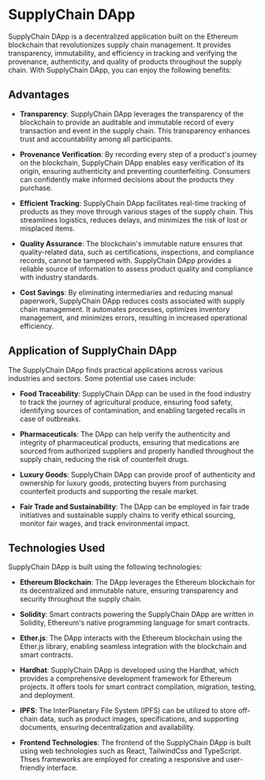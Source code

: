 # SupplyChain DApp

SupplyChain DApp is a decentralized application built on the Ethereum blockchain that revolutionizes supply chain management. It provides transparency, immutability, and efficiency in tracking and verifying the provenance, authenticity, and quality of products throughout the supply chain. With SupplyChain DApp, you can enjoy the following benefits:

## Advantages

- **Transparency**: SupplyChain DApp leverages the transparency of the blockchain to provide an auditable and immutable record of every transaction and event in the supply chain. This transparency enhances trust and accountability among all participants.

- **Provenance Verification**: By recording every step of a product's journey on the blockchain, SupplyChain DApp enables easy verification of its origin, ensuring authenticity and preventing counterfeiting. Consumers can confidently make informed decisions about the products they purchase.

- **Efficient Tracking**: SupplyChain DApp facilitates real-time tracking of products as they move through various stages of the supply chain. This streamlines logistics, reduces delays, and minimizes the risk of lost or misplaced items.

- **Quality Assurance**: The blockchain's immutable nature ensures that quality-related data, such as certifications, inspections, and compliance records, cannot be tampered with. SupplyChain DApp provides a reliable source of information to assess product quality and compliance with industry standards.

- **Cost Savings**: By eliminating intermediaries and reducing manual paperwork, SupplyChain DApp reduces costs associated with supply chain management. It automates processes, optimizes inventory management, and minimizes errors, resulting in increased operational efficiency.

## Application of SupplyChain DApp

The SupplyChain DApp finds practical applications across various industries and sectors. Some potential use cases include:

- **Food Traceability**: SupplyChain DApp can be used in the food industry to track the journey of agricultural produce, ensuring food safety, identifying sources of contamination, and enabling targeted recalls in case of outbreaks.

- **Pharmaceuticals**: The DApp can help verify the authenticity and integrity of pharmaceutical products, ensuring that medications are sourced from authorized suppliers and properly handled throughout the supply chain, reducing the risk of counterfeit drugs.

- **Luxury Goods**: SupplyChain DApp can provide proof of authenticity and ownership for luxury goods, protecting buyers from purchasing counterfeit products and supporting the resale market.

- **Fair Trade and Sustainability**: The DApp can be employed in fair trade initiatives and sustainable supply chains to verify ethical sourcing, monitor fair wages, and track environmental impact.

## Technologies Used

SupplyChain DApp is built using the following technologies:

- **Ethereum Blockchain**: The DApp leverages the Ethereum blockchain for its decentralized and immutable nature, ensuring transparency and security throughout the supply chain.

- **Solidity**: Smart contracts powering the SupplyChain DApp are written in Solidity, Ethereum's native programming language for smart contracts.

- **Ether.js**: The DApp interacts with the Ethereum blockchain using the Ether.js library, enabling seamless integration with the blockchain and smart contracts.

- **Hardhat**: SupplyChain DApp is developed using the Hardhat, which provides a comprehensive development framework for Ethereum projects. It offers tools for smart contract compilation, migration, testing, and deployment.

- **IPFS**: The InterPlanetary File System (IPFS) can be utilized to store off-chain data, such as product images, specifications, and supporting documents, ensuring decentralization and availability.

- **Frontend Technologies**: The frontend of the SupplyChain DApp is built using web technologies such as React, TailwindCss and TypeScript. Thses frameworks are employed for creating a responsive and user-friendly interface.

